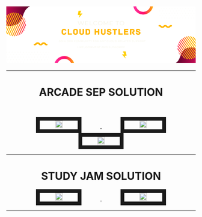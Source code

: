 <h3 align="center">
  
  ![header](https://github.com/CloudHustlers/.github/blob/main/profile/assests/CLOUD%20HUSTLERS.png)

____

   <h1 font-weight="bold" align="center" >ARCADE SEP SOLUTION</h1>
</h3>

<br>

<p align="center">
  <a href="https://github.com/CloudHustlers/LEVEL_1_SEP" target="_blank"> <img src="https://cdn.qwiklabs.com/l%2BYT6%2Fc6OCeTuu7o9MEEJo1zBIsSFtBmJrtGOMQVeyU%3D" width="20%" height="20%" border="10" hspace="50"/> </a>
  <a href="https://github.com/CloudHustlers/LEVEL-2-SEP" target="_blank"> <img src="https://cdn.qwiklabs.com/QJ2qdRscLKI1drS%2BGc3lhqLjNJUsoLcwgY1cvurXGzM%3D" width="20%" height="20%" border="10" hspace="50"/> </a>
  <a href="https://github.com/CloudHustlers/Level-3-GenAI" target="_blank"> <img src="https://cdn.qwiklabs.com/%2FPhZyxM0cNcWOnb4ExYMIM3Q3noh85i%2BNhKg%2FlT9Awg%3D" width="20%" height="20%" border="10" hspace="50"/> </a>
</p>

____


<h3 align="center">
  
   <h1 align="center"><b>STUDY JAM SOLUTION</b></h1>
</h3>

<p align="center">
  <a href="https://github.com/CloudHustlers/Level-3-GenAI" target="_blank"> <img src="https://cdn.qwiklabs.com/%2FPhZyxM0cNcWOnb4ExYMIM3Q3noh85i%2BNhKg%2FlT9Awg%3D" width="20%" height="20%" border="10" hspace="50"/> </a>
  <a href="https://github.com/CloudHustlers/Google_Cloud_Computing_Foundations" target="_blank"> <img src="https://cdn.qwiklabs.com/dGJj9QGPM0XKy1XJZwIrl5HAzGkopR5n8J5Ex1HzNUs%3D" width="20%" height="20%" border="10" hspace="50"/> </a>
</p>

____
